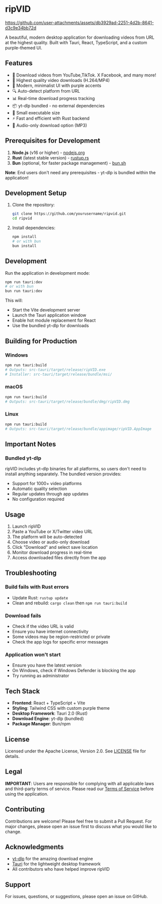 # ripVID


https://github.com/user-attachments/assets/db3929ad-2251-4d2b-8641-d3c9e34bb72d


A beautiful, modern desktop application for downloading videos from URL at the highest quality. Built with Tauri, React, TypeScript, and a custom purple-themed UI.

## Features

- 🎥 Download videos from YouTube,TikTok. X Facebook, and many more!
- 🚀 Highest quality video downloads (H.264/MP4)
- 🎨 Modern, minimalist UI with purple accents
- 🔍 Auto-detect platform from URL
- 📊 Real-time download progress tracking
- 📦 yt-dlp bundled - no external dependencies
- 💾 Small executable size
- ⚡ Fast and efficient with Rust backend
- 🎵 Audio-only download option (MP3)

## Prerequisites for Development

1. **Node.js** (v16 or higher) - [nodejs.org](https://nodejs.org/)
2. **Rust** (latest stable version) - [rustup.rs](https://rustup.rs/)
3. **Bun** (optional, for faster package management) - [bun.sh](https://bun.sh/)

**Note**: End users don't need any prerequisites - yt-dlp is bundled within the application!

## Development Setup

1. Clone the repository:
   ```bash
   git clone https://github.com/yourusername/ripvid.git
   cd ripvid
   ```

2. Install dependencies:
   ```bash
   npm install
   # or with bun
   bun install
   ```

## Development

Run the application in development mode:

```bash
npm run tauri:dev
# or with bun
bun run tauri:dev
```

This will:
- Start the Vite development server
- Launch the Tauri application window
- Enable hot module replacement for React
- Use the bundled yt-dlp for downloads

## Building for Production

### Windows
```bash
npm run tauri:build
# Outputs: src-tauri/target/release/ripVID.exe
# Installer: src-tauri/target/release/bundle/msi/
```

### macOS
```bash
npm run tauri:build
# Outputs: src-tauri/target/release/bundle/dmg/ripVID.dmg
```

### Linux
```bash
npm run tauri:build
# Outputs: src-tauri/target/release/bundle/appimage/ripVID.AppImage
```

## Important Notes

### Bundled yt-dlp

ripVID includes yt-dlp binaries for all platforms, so users don't need to install anything separately. The bundled version provides:
- Support for 1000+ video platforms
- Automatic quality selection
- Regular updates through app updates
- No configuration required

## Usage

1. Launch ripVID
2. Paste a YouTube or X/Twitter video URL
3. The platform will be auto-detected
4. Choose video or audio-only download
5. Click "Download" and select save location
6. Monitor download progress in real-time
7. Access downloaded files directly from the app

## Troubleshooting

### Build fails with Rust errors
- Update Rust: `rustup update`
- Clean and rebuild: `cargo clean` then `npm run tauri:build`

### Download fails
- Check if the video URL is valid
- Ensure you have internet connectivity
- Some videos may be region-restricted or private
- Check the app logs for specific error messages

### Application won't start
- Ensure you have the latest version
- On Windows, check if Windows Defender is blocking the app
- Try running as administrator

## Tech Stack

- **Frontend**: React + TypeScript + Vite
- **Styling**: Tailwind CSS with custom purple theme
- **Desktop Framework**: Tauri 2.0 (Rust)
- **Download Engine**: yt-dlp (bundled)
- **Package Manager**: Bun/npm

## License

Licensed under the Apache License, Version 2.0. See [LICENSE](LICENSE) file for details.

## Legal

**IMPORTANT**: Users are responsible for complying with all applicable laws and third-party terms of service. Please read our [Terms of Service](TERMS.md) before using the application.

## Contributing

Contributions are welcome! Please feel free to submit a Pull Request. For major changes, please open an issue first to discuss what you would like to change.

## Acknowledgments

- [yt-dlp](https://github.com/yt-dlp/yt-dlp) for the amazing download engine
- [Tauri](https://tauri.app) for the lightweight desktop framework
- All contributors who have helped improve ripVID

## Support

For issues, questions, or suggestions, please open an issue on GitHub.
